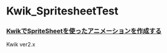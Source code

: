 Kwik_SpritesheetTest
====================

### [KwikでSpriteSheetを使ったアニメーションを作成する](http://qiita.com/tnknrk/items/91d742da1c20f457af64)

Kwik ver2.x
